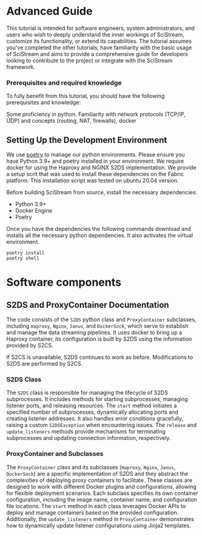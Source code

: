 # Advanced Guide

This tutorial is intended for software engineers, system administrators, and users who wish to deeply understand the inner workings of SciStream, customize its functionality, or extend its capabilities. The tutorial assumes you've completed the other tutorials, have familiarity with the basic usage of SciStream and aims to provide a comprehensive guide for developers looking to contribute to the project or integrate with the SciStream framework.

### Prerequisites and required knowledge

To fully benefit from this tutorial, you should have the following prerequisites and knowledge:

Some proficiency in python.
Familiarity with network protocols (TCP/IP, UDP) and concepts (routing, NAT, firewalls), docker

## Setting Up the Development Environment

We use [poetry](https://python-poetry.org/docs/) to manage our python environments. Please ensure you have Python 3.9+ and poetry installed in your environment. We require docker for using the Haproxy and NGINX S2DS implementation. We provide a setup scrit that was used to install these dependencies on the Fabric platform. This installation script was tested on ubuntu 20.04 version.

Before building SciStream from source, install the necessary dependencies:

- Python 3.9+
- Docker Engine
- Poetry

Once you have the dependencies the following commands download and installs all the necessary python dependencies. It also activates the virtual environment.

~~~
poetry install
poetry shell
~~~

# Software components

## S2DS and ProxyContainer Documentation

The code consists of the `S2DS` python class and `ProxyContainer` subclasses, including `Haproxy`, `Nginx`, `Janus`, and `DockerSock`, which serve to establish and manage the data streaming pipelines. It uses docker to bring up a Haproxy container, its configuration is built by S2DS using the information provided by S2CS.

If S2CS is unavailable, S2DS continues to work as before. Modifications to S2DS are performed by S2CS.

### S2DS Class

The `S2DS` class is responsible for managing the lifecycle of S2DS subprocesses. It includes methods for starting subprocesses, managing listener ports, and releasing resources. The `start` method initiates a specified number of subprocesses, dynamically allocating ports and creating listener addresses. It also handles error conditions gracefully, raising a custom `S2DSException` when encountering issues. The `release` and `update_listeners` methods provide mechanisms for terminating subprocesses and updating connection information, respectively.

### ProxyContainer and Subclasses

The `ProxyContainer` class and its subclasses (`Haproxy`, `Nginx`, `Janus`, `DockerSock`) are a specific implementation of S2DS and they abstract the complexities of deploying proxy containers to facilitate. These classes are designed to work with different Docker plugins and configurations, allowing for flexible deployment scenarios. Each subclass specifies its own container configuration, including the image name, container name, and configuration file locations. The `start` method in each class leverages Docker APIs to deploy and manage containers based on the provided configuration. Additionally, the `update_listeners` method in `ProxyContainer` demonstrates how to dynamically update listener configurations using Jinja2 templates.

#
